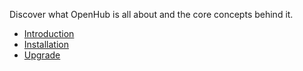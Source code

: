 Discover what OpenHub is all about and the core concepts behind it.

  * [Introduction](Introduction)
  * [Installation](Installation)
  * [Upgrade](Upgrade)